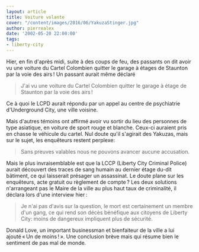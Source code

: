 ```yaml
---
layout: article
title: Voiture volante
cover: "/content/images/2016/06/YakuzaStinger.jpg"
author: pierrealex
date: '2002-05-20 22:00:00'
tags:
- liberty-city
---
```


Hier, en fin d'après midi, suite à des coups de feu, des passants on dit avoir vu une voiture du Cartel Colombien quitter le garage à étages de Staunton par la voie des airs ! Un passant aurait même déclaré

> J'ai vu une voiture du Cartel Colombien quitter le garage à étage de Staunton par la voie des airs !

Ce à quoi le LCPD aurait répondu par un appel au centre de psychiatrie d'Underground City, une ville voisine.

Mais d'autres témoins ont affirmé avoir vu sortir du lieu des personnes de type asiatique, en voiture de sport rouge et blanche. Ceux-ci auraient pris en chasse le véhicule du cartel. Nul doute qu'il s'agirait des Yakuzas, mais sur le sujet, les enquêteurs restent perplexe:

> Sans preuves valables nous ne pouvons avancer aucune accusation.

Mais le plus invraisemblable est que la LCCP (Liberty City Criminal Police) aurait découvert des traces de sang humain au dernier étage du-dit bâtiment, ce qui laisserait présager un assassinat. Le doute plane sur les enquêteurs, acte gratuit ou règlement de compte ? Les deux solutions n'arrangeant pas le Maire de la ville au plus haut taux de criminalité, il déclara lors d'une interview hier :

> Je n'ai pas d'avis sur la question, le mort est certainement un membre d'un gang, ce qui rend son décès bénéfique aux citoyens de Liberty City: moins de dangereux impliquent plus de sécurité.

Donald Love, un important businessman et bienfaiteur de la ville a lui ajouté « Un de moins ! ». Une conclusion brève mais qui résume bien le sentiment de pas mal de monde.

<!--kg-card-end: markdown-->
